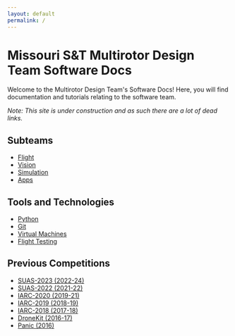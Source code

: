 ```yaml
---
layout: default
permalink: /
---
```



# Missouri S&T Multirotor Design Team Software Docs

Welcome to the Multirotor Design Team's Software Docs! Here, you will find documentation and tutorials relating to the software team.

*Note: This site is under construction and as such there are a lot of dead links.*

## Subteams

- [Flight](/docs/flight/)
- [Vision](/docs/vision/)
- [Simulation](/docs/simulation/)
- [Apps](/docs/app)

## Tools and Technologies

- [Python](/docs/python/)
- [Git](/docs/git/)
- [Virtual Machines](/docs/virtual_machines)
- [Flight Testing](/docs/flight_testing/)

## Previous Competitions

- [SUAS-2023 (2022-24)](https://github.com/MissouriMRR/SUAS-2023) 
- [SUAS-2022 (2021-22)](https://github.com/MissouriMRR/SUAS-2022)
- [IARC-2020 (2019-21)](https://github.com/MissouriMRR/IARC-2020)
- [IARC-2019 (2018-19)](https://github.com/MissouriMRR/IARC-2019)
- [IARC-2018 (2017-18)](https://github.com/MissouriMRR/IARC-2018)
- [DroneKit (2016-17)](https://github.com/MissouriMRR/DroneKit)
- [Panic (2016)](https://github.com/MissouriMRR/Panic)

